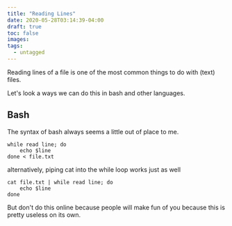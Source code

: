 ```yaml
---
title: "Reading Lines"
date: 2020-05-28T03:14:39-04:00
draft: true
toc: false
images:
tags: 
  - untagged
---
```


Reading lines of a file is one of the most common things to do with (text) files.

Let's look a ways we can do this in bash and other languages.

## Bash

The syntax of bash always seems a little out of place to me.

```shell
while read line; do
    echo $line
done < file.txt
```

alternatively, piping cat into the while loop works just as well

```shell
cat file.txt | while read line; do
    echo $line
done
```

But don't do this online because people will make fun of you because this is pretty useless
on its own.
